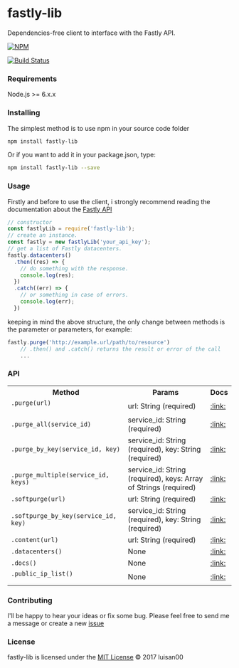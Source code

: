 # fastly-lib
Dependencies-free client to interface with the Fastly API.

[![NPM](https://nodei.co/npm/fastly-lib.png)](https://nodei.co/npm/fastly-lib/)


[![Build Status](https://travis-ci.org/luisan00/fastly-lib.svg?branch=master)](https://travis-ci.org/luisan00/fastly-lib)

### Requirements
Node.js >= 6.x.x

### Installing
The simplest method is to use npm in your source code folder
```bash
npm install fastly-lib
```
Or if you want to add it in your package.json, type:
```bash
npm install fastly-lib --save
```
### Usage

Firstly and before to use the client, i strongly recommend reading the documentation about the <a target="_blank" href="https://docs.fastly.com/api/">Fastly API</a>

```js
// constructor
const fastlyLib = require('fastly-lib');
// create an instance.
const fastly = new fastlyLib('your_api_key');
// get a list of Fastly datacenters.
fastly.datacenters()
  .then((res) => {
    // do something with the response.
    console.log(res);
  })
  .catch((err) => {
    // or something in case of errors.
    console.log(err);
  })
```

keeping in mind the above structure, the only change between methods is the parameter or parameters, for example:

```js
fastly.purge('http://example.url/path/to/resource')
	// .then() and .catch() returns the result or error of the call
	...
```


### API

<table>
	<tr>
		<th>Method</th>
		<th>Params</th>
		<th>Docs</th>
	</tr>
	<tr>
		<td>
			<code>.purge(url)<code>
		</td>
		<td>url: String (required)</td>
		<td><a href="https://docs.fastly.com/api/purge#purge_3aa1d66ee81dbfed0b03deed0fa16a9a">:link:</a></td>
	</tr>
	<tr>
		<td>
			<code>.purge_all(service_id)</code>
		</td>
		<td>service_id: String (required)</td>
		<td><a href="https://docs.fastly.com/api/purge#purge_bee5ed1a0cfd541e8b9f970a44718546">:link:</a></td>
	</tr>
	<tr>
		<td>
			<code>.purge_by_key(service_id, key)</code>
		</td>
		<td>service_id: String (required), key: String (required)</td>
		<td><a href="">:link:</a></td>
	</tr>
	<tr>
		<td>
			<code>.purge_multiple(service_id, keys)</code>
		</td>
		<td>service_id: String (required), keys: Array of Strings (required)</td>
		<td><a href="">:link:</a></td>
	</tr>
	<tr>
		<td>
			<code>.softpurge(url)</code>
		</td>
		<td>url: String (required)</td>
		<td><a href="">:link:</a></td>
	</tr>
	<tr>
		<td>
			<code>.softpurge_by_key(service_id, key)</code>
		</td>
		<td>service_id: String (required), key: String (required)</td>
		<td><a href="">:link:</a></td>
	</tr>
	<tr>
		<td>
			<code>.content(url)</code>
		</td>
		<td>url: String (required)</td>
		<td><a href="">:link:</a></td>
	</tr>
	<tr>
		<td>
			<code>.datacenters()</code>
		</td>
		<td>None</td>
		<td><a href="">:link:</a></td>
	</tr>
	<tr>
		<td>
			<code>.docs()</code>
		</td>
		<td>None</td>
		<td><a href="">:link:</a></td>
	</tr>
	<tr>
		<td>
			<code>.public_ip_list()<code>
		</td>
		<td>None</td>
		<td><a href="">:link:</a></td>
	</tr>

</table>

### Contributing
 I'll be happy to hear your ideas or fix some bug. Please feel free to send me a message or create a new <a href="https://github.com/luisan00/fastly-lib/issues">issue</a>


### License

fastly-lib is licensed under the <a href="LICENSE">MIT License</a> © 2017 luisan00
